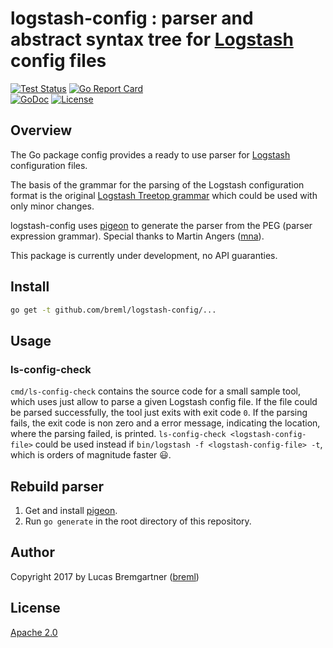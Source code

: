 # logstash-config : parser and abstract syntax tree for [Logstash](https://github.com/elastic/logstash) config files

[![Test Status](https://github.com/breml/logstash-config/workflows/Test/badge.svg)](https://github.com/breml/logstash-config/actions?query=workflow%3ATest)
 [![Go Report Card](https://goreportcard.com/badge/github.com/breml/logstash-config)](https://goreportcard.com/report/github.com/breml/logstash-config)\
[![GoDoc](https://godoc.org/github.com/breml/logstash-config?status.svg)](https://godoc.org/github.com/breml/logstash-config) [![License](https://img.shields.io/badge/license-Apache_2.0-blue.svg)](LICENSE)

## Overview

The Go package config provides a ready to use parser for [Logstash](https://github.com/elastic/logstash) configuration files.

The basis of the grammar for the parsing of the Logstash configuration format is the original [Logstash Treetop grammar](https://github.com/elastic/logstash/blob/master/logstash-core/lib/logstash/config/grammar.treetop) which could be used with only minor changes.

logstash-config uses [pigeon](https://github.com/mna/pigeon) to generate the parser from the PEG (parser expression grammar). Special thanks to Martin Angers ([mna](https://github.com/mna)).

This package is currently under development, no API guaranties.

## Install

```bash
go get -t github.com/breml/logstash-config/...
```

## Usage

### ls-config-check

`cmd/ls-config-check` contains the source code for a small sample tool, which uses just allow to parse a given Logstash config file. If the file could be parsed successfully, the tool just exits with exit code `0`. If the parsing fails, the exit code is non zero and a error message, indicating the location, where the parsing failed, is printed.
`ls-config-check <logstash-config-file>` could be used instead if `bin/logstash -f <logstash-config-file> -t`, which is orders of magnitude faster 😃.

## Rebuild parser

1. Get and install [pigeon](https://github.com/mna/pigeon).
2. Run `go generate` in the root directory of this repository.

## Author

Copyright 2017 by Lucas Bremgartner ([breml](https://github.com/breml))

## License

[Apache 2.0](LICENSE)
